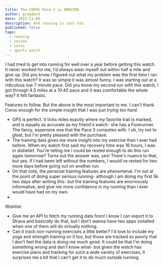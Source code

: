 ```yaml
---
title: The COROS Pace 3 is AMAZING
author: gregdan3
date: 2023-11-09
description: And running is cool too.
published: false
tags:
  - running
  - review
  - coros
  - sports watch
---
```


I had tried to get into running for well over a year before getting this watch.
It never worked for me, I'd always wear myself out within half a mile and give
up. Did you know I figured out what my problem was the first time I ran with
this watch? It was so simple it was almost funny. I was starting out at a
ridiculous low 7 minute pace. Did you know my second run with this watch, I got
through 4.5 miles at a 10:40 pace and it was comfortable the whole way? It felt
fantastic.

Features to follow. But the above is the most important to me. I can't thank
Coros enough for the simple insight that I was just _trying too hard._

- GPS is perfect. It ticks miles exactly where my favorite trail is marked, and
  is equally as accurate as my friend's watch- she has a Forerunner. The fancy,
  expensive one that the Pace 3 competes with. I uh, try not to gloat, but I'm
  pretty pleased with the purchase.
- The training data gives me more insight into my exercise than I ever had
  before. When my watch first said my recovery time was 16 hours, I was in
  disbelief. You're telling me I could be rested enough to do this run again
  tomorrow? Turns out the answer was, yes! There's nuance to that, but yes. If I
  had been left without the numbers, I would've rested for two more days before
  going out on another run.
- On that note, the personal training features are phenomenal. I'm not at the
  point of doing super serious running- although I am doing my first 5k two days
  after writing this- but the training features are enormously informative, and
  give me more confidence in my running than I ever would have had on my own.
-

Wishlist:

- Give me an API to fetch my running data from! I know I can export it to Strava
  and _basically_ do that, but I don't wanna have two apps installed when one of
  them will do virtually nothing.
- Can it track non-running exercises a little better? I'd love to include my
  yoga and strength training on it too, but those are tracked so poorly that I
  don't feel the data is doing me much good. It could be that I'm doing
  something wrong and don't know what- but given the watch has exercise plans
  and tracking for such a wide variety of exercises, it surprises me a bit that
  I can't get it to do much outside running.
